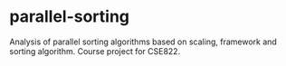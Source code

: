 # parallel-sorting
Analysis of parallel sorting algorithms based on scaling, framework and sorting algorithm. Course project for CSE822.
